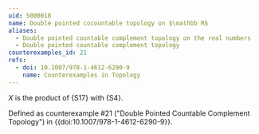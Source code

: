 ```yaml
---
uid: S000018
name: Double pointed cocountable topology on $\mathbb R$
aliases:
  - Double pointed countable complement topology on the real numbers
  - Double pointed countable complement topology
counterexamples_id: 21
refs:
  - doi: 10.1007/978-1-4612-6290-9
    name: Counterexamples in Topology
---
```


$X$ is the product of {S17} with {S4}.

Defined as counterexample #21 ("Double Pointed Countable Complement Topology")
in {{doi:10.1007/978-1-4612-6290-9}}.
